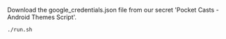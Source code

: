 Download the google_credentials.json file from our secret 'Pocket Casts - Android Themes Script'.
```
./run.sh
```